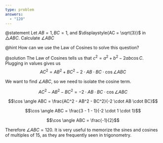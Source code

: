 ```yaml
---
type: problem
answers:
  - "120"
---
```


@statement
Let $\displaystyle{AB = 1, BC = 1}$, and $\displaystyle{AC = \sqrt{3}}$ in $\triangle ABC$. Calculate $\angle ABC$

@hint
How can we use the Law of Cosines to solve this question?

@solution
The Law of Cosines tells us that $c^2 = a^2 + b^2 -  2ab\cos C$. Plugging in values gives us
$$AC^2 = AB^2 + BC^2 - 2 \cdot AB \cdot BC \cdot \cos \angle ABC$$

We want to find $\angle ABC$, so we need to isolate the cosine term.

$$AC^2 - AB^2 - BC^2 = -2 \cdot AB \cdot BC \cdot \cos \angle ABC$$

$$\cos \angle ABC = \frac{AC^2 - AB^2 - BC^2}{-2 \cdot AB \cdot BC}$$

$$\cos \angle ABC = \frac{3 - 1 - 1}{-2 \cdot 1 \cdot 1}$$

$$\cos \angle ABC = \frac{-1}{2}$$

Therefore $\angle ABC = 120$. It is very useful to memorize the sines and cosines of multiples of 15, as they are frequently seen in trigonometry.
<!--stackedit_data:
eyJoaXN0b3J5IjpbLTEyOTM0MDcwNjAsMTMyOTgzOTY2MiwxMj
I4MDYyMzIsMTY5NzE3NTU0LC0xOTc2NjYyMDIxLDY3NjI1NzQ1
MF19
-->